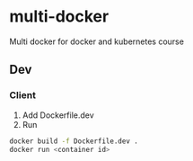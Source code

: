 # multi-docker
Multi docker for docker and kubernetes course

## Dev

### Client
1. Add Dockerfile.dev
2. Run

```sh
docker build -f Dockerfile.dev .
docker run <container id>
```